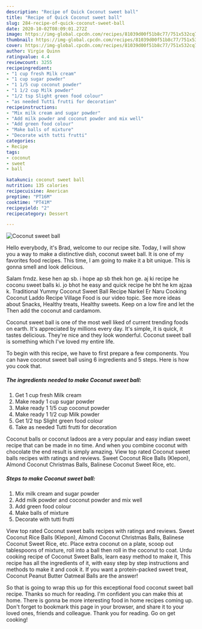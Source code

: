 ```yaml
---
description: "Recipe of Quick Coconut sweet ball"
title: "Recipe of Quick Coconut sweet ball"
slug: 284-recipe-of-quick-coconut-sweet-ball
date: 2020-10-02T08:09:01.272Z
image: https://img-global.cpcdn.com/recipes/81039d00f51b8c77/751x532cq70/coconut-sweet-ball-recipe-main-photo.jpg
thumbnail: https://img-global.cpcdn.com/recipes/81039d00f51b8c77/751x532cq70/coconut-sweet-ball-recipe-main-photo.jpg
cover: https://img-global.cpcdn.com/recipes/81039d00f51b8c77/751x532cq70/coconut-sweet-ball-recipe-main-photo.jpg
author: Virgie Quinn
ratingvalue: 4.4
reviewcount: 3255
recipeingredient:
- "1 cup fresh Milk cream"
- "1 cup sugar powder"
- "1 1/5 cup coconut powder"
- "1 1/2 cup Milk powder"
- "1/2 tsp Slight green food colour"
- "as needed Tutti frutti for decoration"
recipeinstructions:
- "Mix milk cream and sugar powder"
- "Add milk powder and coconut powder and mix well"
- "Add green food colour"
- "Make balls of mixture"
- "Decorate with tutti frutti"
categories:
- Recipe
tags:
- coconut
- sweet
- ball

katakunci: coconut sweet ball 
nutrition: 135 calories
recipecuisine: American
preptime: "PT16M"
cooktime: "PT41M"
recipeyield: "2"
recipecategory: Dessert

---
```



![Coconut sweet ball](https://img-global.cpcdn.com/recipes/81039d00f51b8c77/751x532cq70/coconut-sweet-ball-recipe-main-photo.jpg)

Hello everybody, it's Brad, welcome to our recipe site. Today, I will show you a way to make a distinctive dish, coconut sweet ball. It is one of my favorites food recipes. This time, I am going to make it a bit unique. This is gonna smell and look delicious.

Salam frndz. kese hen ap sb. i hope ap sb thek hon ge. aj ki recipe he coconu sweet balls ki. jo bhot he easy and quick recipe he bht he km ajzaa k. Traditional Yummy Coconut Sweet Ball Recipe Narkel Er Naru Cooking Coconut Laddo Recipe Village Food is our video topic. See more ideas about Snacks, Healthy treats, Healthy sweets. Keep on a low fire and let the Then add the coconut and cardamom.

Coconut sweet ball is one of the most well liked of current trending foods on earth. It's appreciated by millions every day. It's simple, it is quick, it tastes delicious. They're nice and they look wonderful. Coconut sweet ball is something which I've loved my entire life.


To begin with this recipe, we have to first prepare a few components. You can have coconut sweet ball using 6 ingredients and 5 steps. Here is how you cook that.

<!--inarticleads1-->

##### The ingredients needed to make Coconut sweet ball:

1. Get 1 cup fresh Milk cream
1. Make ready 1 cup sugar powder
1. Make ready 1 1/5 cup coconut powder
1. Make ready 1 1/2 cup Milk powder
1. Get 1/2 tsp Slight green food colour
1. Take as needed Tutti frutti for decoration


Coconut balls or coconut ladoos are a very popular and easy indian sweet recipe that can be made in no time. And when you combine coconut with chocolate the end result is simply amazing. View top rated Coconut sweet balls recipes with ratings and reviews. Sweet Coconut Rice Balls (Klepon), Almond Coconut Christmas Balls, Balinese Coconut Sweet Rice, etc. 

<!--inarticleads2-->

##### Steps to make Coconut sweet ball:

1. Mix milk cream and sugar powder
1. Add milk powder and coconut powder and mix well
1. Add green food colour
1. Make balls of mixture
1. Decorate with tutti frutti


View top rated Coconut sweet balls recipes with ratings and reviews. Sweet Coconut Rice Balls (Klepon), Almond Coconut Christmas Balls, Balinese Coconut Sweet Rice, etc. Place extra coconut on a plate, scoop out tablespoons of mixture, roll into a ball then roll in the coconut to coat. Urdu cooking recipe of Coconut Sweet Balls, learn easy method to make it, This recipe has all the ingredients of it, with easy step by step instructions and methods to make it and cook it. If you want a protein-packed sweet treat, Coconut Peanut Butter Oatmeal Balls are the answer! 

So that is going to wrap this up for this exceptional food coconut sweet ball recipe. Thanks so much for reading. I'm confident you can make this at home. There is gonna be more interesting food in home recipes coming up. Don't forget to bookmark this page in your browser, and share it to your loved ones, friends and colleague. Thank you for reading. Go on get cooking!
